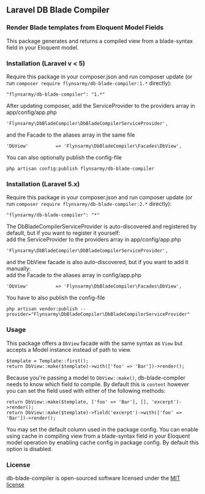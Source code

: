 ## Laravel DB Blade Compiler


### Render Blade templates from Eloquent Model Fields

This package generates and returns a compiled view from a blade-syntax field in your Eloquent model.


### Installation (Laravel v < 5)

Require this package in your composer.json and run composer update (or run `composer require flynsarmy/db-blade-compiler:1.*` directly):

    "flynsarmy/db-blade-compiler": "1.*"

After updating composer, add the ServiceProvider to the providers array in app/config/app.php

    'Flynsarmy\DbBladeCompiler\DbBladeCompilerServiceProvider',

and the Facade to the aliases array in the same file

    'DbView'          => 'Flynsarmy\DbBladeCompiler\Facades\DbView',

You can also optionally publish the config-file

    php artisan config:publish flynsarmy/db-blade-compiler


### Installation (Laravel 5.x)

Require this package in your composer.json and run composer update (or run `composer require flynsarmy/db-blade-compiler:2.*` directly):

    "flynsarmy/db-blade-compiler": "*"

The DbBladeCompilerServiceProvider is auto-discovered and registered by default, but if you want to register it yourself:  
add the ServiceProvider to the providers array in app/config/app.php

    'Flynsarmy\DbBladeCompiler\DbBladeCompilerServiceProvider',

and the DbView facade is also auto-discovered, but if you want to add it manually:  
add the Facade to the aliases array in config/app.php

    'DbView'          => 'Flynsarmy\DbBladeCompiler\Facades\DbView',

You have to also publish the config-file

    php artisan vendor:publish --provider="Flynsarmy\DbBladeCompiler\DbBladeCompilerServiceProvider"


### Usage

This package offers a `DbView` facade with the same syntax as `View` but accepts a Model instance instead of path to view.

    $template = Template::first();
    return DbView::make($template)->with(['foo' => 'Bar'])->render();

Because you're passing a model to `DbView::make()`, db-blade-compiler needs to know which field to compile. By default this is `content` however you can set the field used with either of the following methods:

    return DbView::make($template, ['foo' => 'Bar'], [], 'excerpt')->render();
    return DbView::make($template)->field('excerpt')->with(['foo' => 'Bar'])->render();

You may set the default column used in the package config.
You can enable using cache in compiling view from a blade-syntax field in your Eloquent model operation by enabling cache config in package config. By default this option is disabled.


### License

db-blade-compiler is open-sourced software licensed under the [MIT license](http://opensource.org/licenses/MIT)
